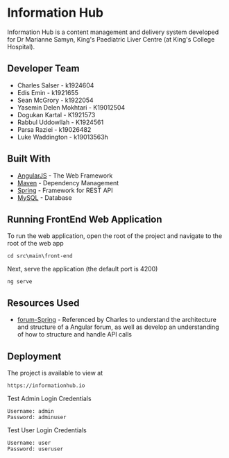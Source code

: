 # Information Hub
Information Hub is a content management and delivery system developed for Dr Marianne Samyn, King's Paediatric Liver Centre (at King's College Hospital). 
## Developer Team
* Charles Salser - k1924604
* Edis Emin - k1921655
* Sean McGrory - k1922054
* Yasemin Delen Mokhtari - K19012504
* Dogukan Kartal - K1921573
* Rabbul Uddowllah - K1924561
* Parsa Raziei - k19026482
* Luke Waddington - k19013563h
## Built With
* [AngularJS](https://angular.io/) - The Web Framework
* [Maven](https://maven.apache.org/) - Dependency Management
* [Spring](https://spring.io/) - Framework for REST API
* [MySQL](https://www.mysql.com/) - Database

## Running FrontEnd Web Application
To run the web application, open the root of the project and navigate to the root of the web app
```
cd src\main\front-end
```
Next, serve the application (the default port is 4200)
```
ng serve
```
## Resources Used
* [forum-Spring](https://github.com/daimao1/forum-Spring) - Referenced by Charles to understand the architecture and structure of a Angular forum, as well as develop an understanding of how to structure and handle API calls  
## Deployment
The project is available to view at
```
https://informationhub.io
```
Test Admin Login Credentials
```
Username: admin
Password: adminuser
```
Test User Login Credentials
```
Username: user
Password: useruser
```
